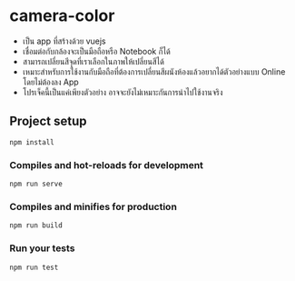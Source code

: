 # camera-color
- เป็น app ที่สร้างด้วย vuejs
- เชื่อมต่อกับกล้องจะเป็นมือถือหรือ Notebook ก็ได้ 
- สามารถเปลี่ยนสีจุดที่เราเลือกในภาพให้เปลี่ยนสีได้
- เหมาะสำหรับการใช้งานกับมือถือที่ต้องการเปลี่ยนสีผนังห้องแล้วอยากได้ตัวอย่างแบบ Online โดยไม่ต้องลง App
- โปรเจ็คนี้เป็นแค่เพียงตัวอย่าง อาจจะยังไม่เหมาะกันการนำไปใช้งานจริง


## Project setup
```
npm install
```

### Compiles and hot-reloads for development
```
npm run serve
```

### Compiles and minifies for production
```
npm run build
```

### Run your tests
```
npm run test
```

